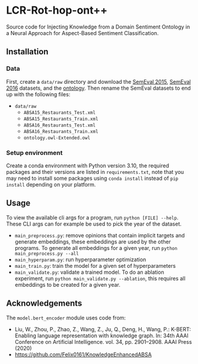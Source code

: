 # LCR-Rot-hop-ont++

Source code for Injecting Knowledge from a Domain Sentiment Ontology in a Neural Approach for Aspect-Based Sentiment
Classification.

## Installation

### Data

First, create a `data/raw` directory and download
the [SemEval 2015](http://alt.qcri.org/semeval2015/task12/index.php?id=data-and-tools), [SemEval 2016](http://alt.qcri.org/semeval2016/task5/index.php?id=data-and-tools)
datasets, and the [ontology](https://github.com/KSchouten/Heracles/tree/master/src/main/resources/externalData). Then
rename the SemEval datasets to end up with the following files:

- `data/raw`
    - `ABSA15_Restaurants_Test.xml`
    - `ABSA15_Restaurants_Train.xml`
    - `ABSA16_Restaurants_Test.xml`
    - `ABSA16_Restaurants_Train.xml`
    - `ontology.owl-Extended.owl`

### Setup environment

Create a conda environment with Python version 3.10, the required packages and their versions are listed
in `requirements.txt`, note that you may need to install some packages using `conda install` instead of `pip install`
depending on your platform.

## Usage

To view the available cli args for a program, run `python [FILE] --help`. These CLI args can for example be used to pick
the year of the dataset.

- `main_preprocess.py`: remove opinions that contain implicit targets and generate embeddings, these embeddings are used
  by the other programs. To generate all embeddings for a given year, run `python main_preprocess.py --all`
- `main_hyperparam.py`: run hyperparameter optimization
- `main_train.py`: train the model for a given set of hyperparameters
- `main_validate.py`: validate a trained model. To do an ablation experiment, run `python main_validate.py --ablation`,
  this requires all embeddings to be created for a given year.

## Acknowledgements

The `model.bert_encoder` module uses code from:

- Liu, W., Zhou, P., Zhao, Z., Wang, Z., Ju, Q., Deng, H., Wang, P.: K-BERT: Enabling language representation with
  knowledge graph. In: 34th AAAI Conference on Artificial Intelligence. vol. 34, pp. 2901–2908. AAAI Press (2020)
- https://github.com/Felix0161/KnowledgeEnhancedABSA 
